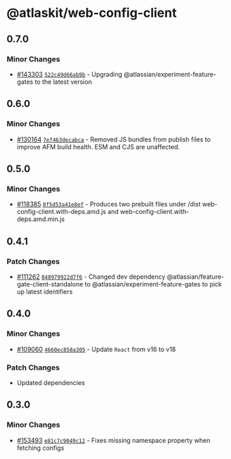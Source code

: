 # @atlaskit/web-config-client

## 0.7.0

### Minor Changes

- [#143303](https://bitbucket.org/atlassian/atlassian-frontend-monorepo/pull-requests/143303)
  [`522c49d66ab9b`](https://bitbucket.org/atlassian/atlassian-frontend-monorepo/commits/522c49d66ab9b) -
  Upgrading @atlassian/experiment-feature-gates to the latest version

## 0.6.0

### Minor Changes

- [#130164](https://bitbucket.org/atlassian/atlassian-frontend-monorepo/pull-requests/130164)
  [`7ef463decabca`](https://bitbucket.org/atlassian/atlassian-frontend-monorepo/commits/7ef463decabca) -
  Removed JS bundles from publish files to improve AFM build health. ESM and CJS are unaffected.

## 0.5.0

### Minor Changes

- [#118385](https://bitbucket.org/atlassian/atlassian-frontend-monorepo/pull-requests/118385)
  [`8f5d53a41e8ef`](https://bitbucket.org/atlassian/atlassian-frontend-monorepo/commits/8f5d53a41e8ef) -
  Produces two prebuilt files under /dist web-config-client.with-deps.amd.js and
  web-config-client.with-deps.amd.min.js

## 0.4.1

### Patch Changes

- [#111262](https://stash.atlassian.com/projects/CONFCLOUD/repos/confluence-frontend/pull-requests/111262)
  [`848979922d7f6`](https://stash.atlassian.com/projects/CONFCLOUD/repos/confluence-frontend/commits/848979922d7f6) -
  Changed dev dependency @atlassian/feature-gate-client-standalone to
  @atlassian/experiment-feature-gates to pick up latest identifiers

## 0.4.0

### Minor Changes

- [#109060](https://stash.atlassian.com/projects/CONFCLOUD/repos/confluence-frontend/pull-requests/109060)
  [`4660ec858a305`](https://stash.atlassian.com/projects/CONFCLOUD/repos/confluence-frontend/commits/4660ec858a305) -
  Update `React` from v16 to v18

### Patch Changes

- Updated dependencies

## 0.3.0

### Minor Changes

- [#153493](https://stash.atlassian.com/projects/CONFCLOUD/repos/confluence-frontend/pull-requests/153493)
  [`e81c7c9049c12`](https://stash.atlassian.com/projects/CONFCLOUD/repos/confluence-frontend/commits/e81c7c9049c12) -
  Fixes missing namespace property when fetching configs
